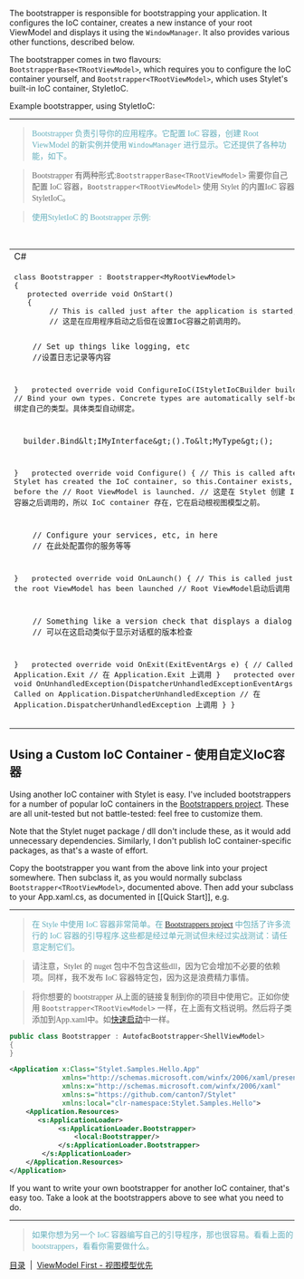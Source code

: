 The bootstrapper is responsible for bootstrapping your application. It configures the IoC container, creates a new instance of your root ViewModel and displays it using the `WindowManager`. It also provides various other functions, described below.

The bootstrapper comes in two flavours: `BootstrapperBase<TRootViewModel>`, which requires you to configure the IoC container yourself, and `Bootstrapper<TRootViewModel>`, which uses Stylet's built-in IoC container, StyletIoC.

Example bootstrapper, using StyletIoC:

---
><font color="#63aebb" face="微软雅黑">Bootstrapper 负责引导你的应用程序。它配置 IoC 容器，创建 Root ViewModel 的新实例并使用 `WindowManager` 进行显示。它还提供了各种功能，如下。

>Bootstrapper 有两种形式:`BootstrapperBase<TRootViewModel>` 需要你自己配置 IoC 容器，`Bootstrapper<TRootViewModel>` 使用 Stylet 的内置IoC 容器 StyletIoC。

>使用StyletIoC 的 Bootstrapper 示例:</font>

&nbsp;
<table><tr><td>C#</td><td>VB.NET</td>
<tr><td><pre lang="csharp">
class Bootstrapper : Bootstrapper&lt;MyRootViewModel&gt;
{
   protected override void OnStart()
   {
        // This is called just after the application is started, but before the IoC container is set up.
        // 这是在应用程序启动之后但在设置IoC容器之前调用的。

        // Set up things like logging, etc
        //设置日志记录等内容
   }
&nbsp;
   protected override void ConfigureIoC(IStyletIoCBuilder builder)
   {
        // Bind your own types. Concrete types are automatically self-bound.
        // 绑定自己的类型。具体类型自动绑定。

      builder.Bind&lt;IMyInterface&gt;().To&lt;MyType&gt;();
   }
&nbsp;
   protected override void Configure()
   {
        // This is called after Stylet has created the IoC container, so this.Container exists, but before the
        // Root ViewModel is launched.
        // 这是在 Stylet 创建 IoC 容器之后调用的，所以 IoC container 存在，它在启动根视图模型之前。

        // Configure your services, etc, in here
        // 在此处配置你的服务等等
   }
&nbsp;
   protected override void OnLaunch()
   {
        // This is called just after the root ViewModel has been launched
        // Root ViewModel启动后调用

        // Something like a version check that displays a dialog might be launched from here
        // 可以在这启动类似于显示对话框的版本检查
   }
&nbsp;
   protected override void OnExit(ExitEventArgs e)
   {
        // Called on Application.Exit
        // 在 Application.Exit 上调用
   }
&nbsp;
   protected override void OnUnhandledException(DispatcherUnhandledExceptionEventArgs e)
   {
        // Called on Application.DispatcherUnhandledException
        // 在 Application.DispatcherUnhandledException 上调用
   }
}</pre>
</td><td><pre lang="vb.net">
Public Class Bootstrapper : Inherits Bootstrapper(Of MyRootModel)
    Protected Overrides Sub OnStart()
        &#39; This Is called just after the application Is started, but before the IoC container Is set up.
        &#39; Set up things Like logging, etc
    End Sub
&nbsp;
    Protected Overrides Sub ConfigureIoC(ByVal builder As IStyletIoCBuilder)
        &#39; Bind your own types. Concrete types are automatically self-bound.
        builder.Bind(Of IMyInterface).To(Of MyType)()
    End Sub
&nbsp;
    Protected Overrides Sub Configure()
        &#39; This Is called after Stylet has created the IoC container, so this.Container exists, but before the
        &#39; Root ViewModel Is launched.
        &#39; Configure your services, etc, in here
    End Sub
&nbsp;
    Protected Overrides Sub OnLaunch()
        &#39; This Is called just after the root ViewModel has been launched
        &#39; Something Like a version check that displays a dialog might be launched from here
&nbsp;
    End Sub
&nbsp;
    Protected Overrides Sub OnExit(ByVal e As ExitEventArgs)
        &#39; Called on Application.Exit
    End Sub
&nbsp;
    Protected Overrides Sub OnUnhandledException(ByVal e As DispatcherUnhandledExceptionEventArgs)
        &#39; Called on Application.DispatcherUnhandledException
&nbsp;
    End Sub
End Class</pre></td></tr></table>



Using a Custom IoC Container - 使用自定义IoC容器
----------------------------

Using another IoC container with Stylet is easy. I've included bootstrappers for a number of popular IoC containers in the [Bootstrappers project](https://github.com/canton7/Stylet/tree/master/Bootstrappers). These are all unit-tested but not battle-tested: feel free to customize them.

Note that the Stylet nuget package / dll don't include these, as it would add unnecessary dependencies. Similarly, I don't publish IoC container-specific packages, as that's a waste of effort.

Copy the bootstrapper you want from the above link into your project somewhere. Then subclass it, as you would normally subclass `Bootstrapper<TRootViewModel>`, documented above. Then add your subclass to your App.xaml.cs, as documented in [[Quick Start]], e.g.

---
><font color="#63aebb" face="微软雅黑">在 Style 中使用 IoC 容器非常简单。在 [Bootstrappers project](https://github.com/canton7/Stylet/tree/master/Bootstrappers) 中包括了许多流行的 IoC 容器的引导程序.这些都是经过单元测试但未经过实战测试：请任意定制它们。

>请注意，Stylet 的 nuget 包中不包含这些dll，因为它会增加不必要的依赖项。同样，我不发布 IoC 容器特定包，因为这是浪费精力事情。

>将你想要的 bootstrapper 从上面的链接复制到你的项目中使用它。正如你使用 `Bootstrapper<TRootViewModel>` 一样，在上面有文档说明。然后将子类添加到App.xaml中。如[快速启动](./Quick-Start.md)中一样。
</font>

```csharp
public class Bootstrapper : AutofacBootstrapper<ShellViewModel>
{
}
```

```xml
<Application x:Class="Stylet.Samples.Hello.App"
             xmlns="http://schemas.microsoft.com/winfx/2006/xaml/presentation"
             xmlns:x="http://schemas.microsoft.com/winfx/2006/xaml"
             xmlns:s="https://github.com/canton7/Stylet"
             xmlns:local="clr-namespace:Stylet.Samples.Hello">
    <Application.Resources>
       <s:ApplicationLoader>
            <s:ApplicationLoader.Bootstrapper>
                <local:Bootstrapper/>
            </s:ApplicationLoader.Bootstrapper>
        </s:ApplicationLoader>
    </Application.Resources>
</Application>
```

If you want to write your own bootstrapper for another IoC container, that's easy too. Take a look at the bootstrappers above to see what you need to do.

---
><font color="#63aebb" face="微软雅黑">如果你想为另一个 IoC 容器编写自己的引导程序，那也很容易。看看上面的bootstrappers，看看你需要做什么。</font >

[目录](./Index.md)&nbsp;&nbsp;|&nbsp;&nbsp;[ViewModel First - 视图模型优先](./ViewModel-First.md)